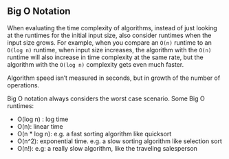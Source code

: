 ## Big O Notation

When evaluating the time complexity of algorithms, instead of just looking at the runtimes for the initial input size, also consider runtimes when the input size grows. For example, when you compare an `O(n)` runtime to an `O(log n)` runtime, when input size increases, the algorithm with the `O(n)` runtime will also increase in time complexity at the same rate, but the algorithm with the `O(log n)` complexity gets even much faster.

Algorithm speed isn’t measured in seconds, but in growth of the number of operations.

Big O notation always considers the worst case scenario.
Some Big O runtimes:
- O(log n) : log time
- O(n): linear time
- O(n * log n): e.g. a fast sorting algorithm like quicksort
- O(n^2): exponential time. e.g. a slow sorting algorithm like selection sort
- O(n!):  e.g: a really slow algorithm, like the traveling salesperson

